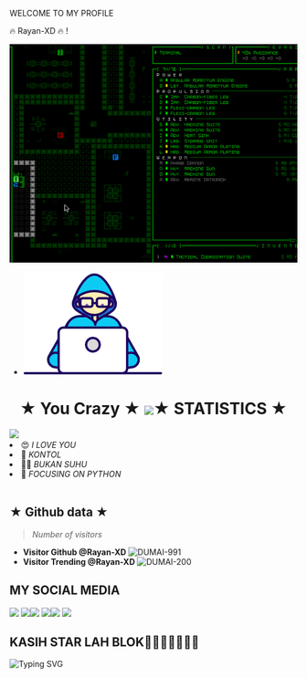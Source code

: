 WELCOME TO MY PROFILE

🔥 Rayan-XD 🔥
 ! 

![Alt text](https://github.com/MRVIVEK-CODER/MRVIVEK-CODER/raw/main/md7Oqrf.gif)

- ![Alt text](https://github.com/MRVIVEK-CODER/MRVIVEK-CODER/raw/main/Developer.gif)

<!--
**Naim75o/Naim75o** is a ✨ _special_ ✨ repository because its `README.md` (this file) appears on your GitHub profile.





Here are some ideas to get you started:

- 🔭 I’m currently working on ...
- 🌱 I’m currently learning ...
- 👯 I’m looking to collaborate on ...
- 🤔 I’m looking for help with ...
- 💬 Ask me about ...
- 📫 How to reach me: ...
- 😄 Pronouns: ...
- ⚡ Fun fact: ...
-->


</p>
<h1 align="center">★ You Crazy ★ <img src="https://github.com/mitul3737/mitul3737/blob/main/mituls code.gif"
<h1 align="center">★ STATISTICS ★</i></b></h3>
<a href="https://github.com/Hunter-alamin"><img width=550 src="https://github-profile-trophy.vercel.app/?username=Hunter-alamin&theme=dracula&no-frame=true&title=Followers,Stars,Commit,Repository,Issues"/></a>
<li> 😍 <i> I LOVE YOU</i></li>
<li> 🌚 <i> KONTOL</i></li>
<li> 👩‍💻 <i> BUKAN SUHU</i></li>
<li> 🌟 <i> FOCUSING ON PYTHON</i></li><br>

## ★ Github data ★
>
> *Number of visitors*
* **Visitor Github @Rayan-XD**
![DUMAI-991](https://komarev.com/ghpvc/?username=Dumai-991&color=blue)
* **Visitor Trending @Rayan-XD**
![DUMAI-200](https://komarev.com/ghpvc/?username=Dumai-200&color=blue)
>
## MY SOCIAL MEDIA
[![](https://img.shields.io/badge/Github-black?logo=Github&logoColor=black&labelColor=white)](https://github.com/Rayan-XD) [![](https://img.shields.io/badge/Twitter-yellow?logo=Twitter&logoColor=White&labelColor=white)](https://mobile.twitter.com/Rayan-XD)[![](https://img.shields.io/badge/Telegram-blue?logo=Telegram&logoColor=red&labelColor=white)]()
[![](https://img.shields.io/badge/Facebook-blue?logo=Facebook&logoColor=blue&labelColor=white)](https://www.facebook.com/MRrayan)[![](https://img.shields.io/badge/Instagram-red?logo=Instagram&logoColor=red&labelColor=white)](https://www.instagram.com/Rayan-XD) [![](https://img.shields.io/badge/Whatsapp-CHAT-red?logo=Whatsapp&logoColor=Brightgreen&labelColor=white)](https://wa.me/6285852768706?text=Asalamualaikum+kak+Rayan+ganteng)
## KASIH STAR LAH BLOK🌟🌟🌟🌟🌟🌟🌟
![Typing SVG](https://readme-typing-svg.herokuapp.com?lines=Follow+Rayan-XD❤️....!+)
